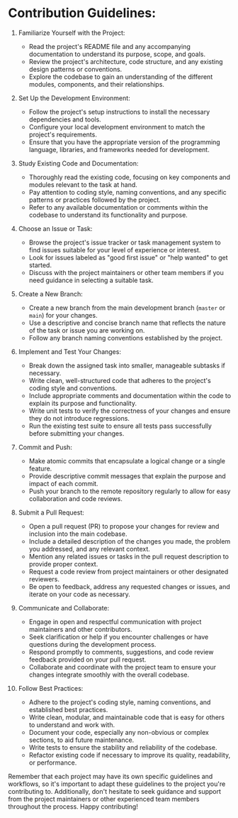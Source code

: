 # Contribution Guidelines:


1. Familiarize Yourself with the Project:
   - Read the project's README file and any accompanying documentation to understand its purpose, scope, and goals.
   - Review the project's architecture, code structure, and any existing design patterns or conventions.
   - Explore the codebase to gain an understanding of the different modules, components, and their relationships.

2. Set Up the Development Environment:
   - Follow the project's setup instructions to install the necessary dependencies and tools.
   - Configure your local development environment to match the project's requirements.
   - Ensure that you have the appropriate version of the programming language, libraries, and frameworks needed for development.

3. Study Existing Code and Documentation:
   - Thoroughly read the existing code, focusing on key components and modules relevant to the task at hand.
   - Pay attention to coding style, naming conventions, and any specific patterns or practices followed by the project.
   - Refer to any available documentation or comments within the codebase to understand its functionality and purpose.

4. Choose an Issue or Task:
   - Browse the project's issue tracker or task management system to find issues suitable for your level of experience or interest.
   - Look for issues labeled as "good first issue" or "help wanted" to get started.
   - Discuss with the project maintainers or other team members if you need guidance in selecting a suitable task.

5. Create a New Branch:
   - Create a new branch from the main development branch (`master` or `main`) for your changes.
   - Use a descriptive and concise branch name that reflects the nature of the task or issue you are working on.
   - Follow any branch naming conventions established by the project.

6. Implement and Test Your Changes:
   - Break down the assigned task into smaller, manageable subtasks if necessary.
   - Write clean, well-structured code that adheres to the project's coding style and conventions.
   - Include appropriate comments and documentation within the code to explain its purpose and functionality.
   - Write unit tests to verify the correctness of your changes and ensure they do not introduce regressions.
   - Run the existing test suite to ensure all tests pass successfully before submitting your changes.

7. Commit and Push:
   - Make atomic commits that encapsulate a logical change or a single feature.
   - Provide descriptive commit messages that explain the purpose and impact of each commit.
   - Push your branch to the remote repository regularly to allow for easy collaboration and code reviews.

8. Submit a Pull Request:
   - Open a pull request (PR) to propose your changes for review and inclusion into the main codebase.
   - Include a detailed description of the changes you made, the problem you addressed, and any relevant context.
   - Mention any related issues or tasks in the pull request description to provide proper context.
   - Request a code review from project maintainers or other designated reviewers.
   - Be open to feedback, address any requested changes or issues, and iterate on your code as necessary.

9. Communicate and Collaborate:
   - Engage in open and respectful communication with project maintainers and other contributors.
   - Seek clarification or help if you encounter challenges or have questions during the development process.
   - Respond promptly to comments, suggestions, and code review feedback provided on your pull request.
   - Collaborate and coordinate with the project team to ensure your changes integrate smoothly with the overall codebase.

10. Follow Best Practices:
    - Adhere to the project's coding style, naming conventions, and established best practices.
    - Write clean, modular, and maintainable code that is easy for others to understand and work with.
    - Document your code, especially any non-obvious or complex sections, to aid future maintenance.
    - Write tests to ensure the stability and reliability of the codebase.
    - Refactor existing code if necessary to improve its quality, readability, or performance.

Remember that each project may have its own specific guidelines and workflows, so it's important to adapt these guidelines to the project you're contributing to. Additionally, don't hesitate to seek guidance and support from the project maintainers or other experienced team members throughout the process. Happy contributing!
